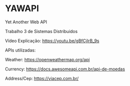 # YAWAPI
Yet Another Web API

Trabalho 3 de Sistemas Distribuidos

Vídeo Explicação: https://youtu.be/gBfCjIrB_9s

APIs utilizadas:

Weather: https://openweathermap.org/api

Currency: https://docs.awesomeapi.com.br/api-de-moedas

Address/Cep: https://viacep.com.br/
